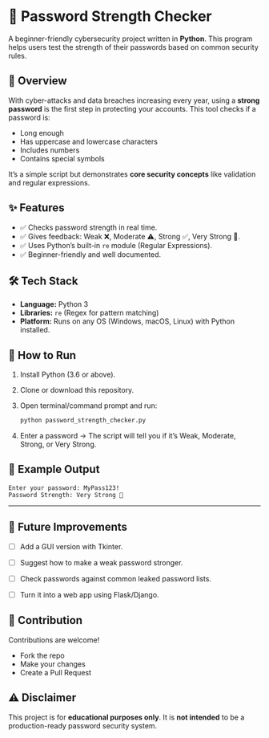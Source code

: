 # 🔑 Password Strength Checker

A beginner-friendly cybersecurity project written in **Python**.
This program helps users test the strength of their passwords based on common security rules.



## 📖 Overview

With cyber-attacks and data breaches increasing every year, using a **strong password** is the first step in protecting your accounts.
This tool checks if a password is:

* Long enough
* Has uppercase and lowercase characters
* Includes numbers
* Contains special symbols

It’s a simple script but demonstrates **core security concepts** like validation and regular expressions.



## ✨ Features

* ✅ Checks password strength in real time.
* ✅ Gives feedback: Weak ❌, Moderate ⚠️, Strong ✅, Very Strong 💪.
* ✅ Uses Python’s built-in `re` module (Regular Expressions).
* ✅ Beginner-friendly and well documented.


## 🛠 Tech Stack

* **Language:** Python 3
* **Libraries:** `re` (Regex for pattern matching)
* **Platform:** Runs on any OS (Windows, macOS, Linux) with Python installed.



## 🚀 How to Run

1. Install Python (3.6 or above).
2. Clone or download this repository.
3. Open terminal/command prompt and run:

   ```bash
   python password_strength_checker.py
   ```
4. Enter a password → The script will tell you if it’s Weak, Moderate, Strong, or Very Strong.


## 📌 Example Output

```
Enter your password: MyPass123!
Password Strength: Very Strong 💪
```

---

## 🌱 Future Improvements

* [ ] Add a GUI version with Tkinter.
* [ ] Suggest how to make a weak password stronger.
* [ ] Check passwords against common leaked password lists.
* [ ] Turn it into a web app using Flask/Django.



## 🤝 Contribution

Contributions are welcome!

* Fork the repo
* Make your changes
* Create a Pull Request


## ⚠️ Disclaimer

This project is for **educational purposes only**.
It is **not intended** to be a production-ready password security system.


